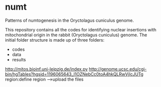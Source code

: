 # numt
 Patterns of numtogenesis in the Oryctolagus cuniculus genome.

This repository contains all the codes for identifying nuclear insertions with mitochondrial origin in the rabbit (Oryctolagus cuniculus) genome.
The initial folder structure is made up of three folders:
- codes
- data
- results



http://mitos.bioinf.uni-leipzig.de/index.py
http://genome.ucsc.edu/cgi-bin/hgTables?hgsid=1196065643_I1OZNebCc0toA4hkQLRwVjIcJUTg
region:define region -->upload the files

